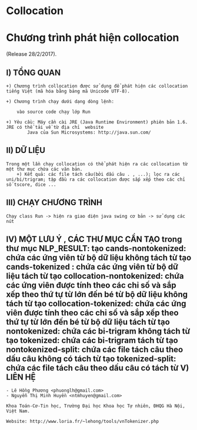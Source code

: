 # Collocation


Chương trình phát hiện collocation
================================================

(Release 28/2/2017).


I) TỔNG QUAN
-------------

	+) Chương trình collocation được sử dụng để phát hiện các collocation tiếng Việt (mã hóa bằng bảng mã Unicode UTF-8).
	
	+) Chương trình chạy dưới dạng dòng lệnh:
	 
		vào source code chạy lớp Run
		
	+) Yêu cầu: Máy cần cài JRE (Java Runtime Environment) phiên bản 1.6. JRE có thể tải về từ địa chỉ  website 
			Java của Sun Microsystems: http://java.sun.com/
	
II) DỮ LIỆU
------------

	Trong một lần chạy collocation có thể phát hiện ra các collocation từ một thư mục chứa các văn bản. 
		+) Kết quả: các file tách câu(bởi dấu câu . , ...); lọc ra các uni/bi/trigram; tập đầu ra các collocation được sắp xếp theo các chỉ số tscore, dice ...  
		  
		
III) CHẠY CHƯƠNG TRÌNH
-----------------------
			
	Chạy class Run -> hiện ra giao diện java swing cơ bản -> sử dụng các nút

IV) MỘT LƯU Ý , CÁC THƯ MỤC CẦN TẠO
	trong thư mục NLP_RESULT:
		tạo cands-nontokenized: chứa các ứng viên từ bộ dữ liệu không tách từ
		tạo cands-tokenized : chứa các ứng viên từ bộ dữ liệu tách từ
		tạo collocation-nontokenized: chứa các ứng viên được tính theo các chỉ số và sắp xếp theo thứ tự từ lớn đến bé từ bộ dữ liệu không tách từ
		tạo collocation-tokenized: chứa các ứng viên được tính theo các chỉ số và sắp xếp theo thứ tự từ lớn đến bé từ bộ dữ liệu tách từ
		tạo nontokenized: chứa các bi-trigram không tách từ
		tạo tokenized: chứa các bi-trigram tách từ
		tạo nontokenized-split: chứa các file tách câu theo dấu câu không có tách từ
		tạo tokenized-split: chứa các file tách câu theo dấu câu có tách từ
V) LIÊN HỆ
------------

	- Lê Hồng Phương <phuonglh@gmail.com>
	- Nguyễn Thị Minh Huyền <ntmhuyen@gmail.com>
	
	Khoa Toán-Cơ-Tin học, Trường Đại học Khoa học Tự nhiên, ĐHQG Hà Nội, Việt Nam.
	
	Website: http://www.loria.fr/~lehong/tools/vnTokenizer.php
